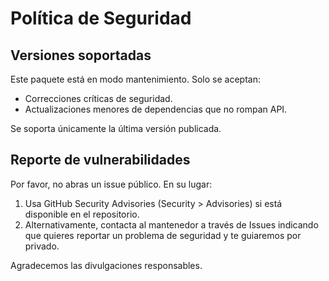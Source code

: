 # Política de Seguridad

## Versiones soportadas

Este paquete está en modo mantenimiento. Solo se aceptan:

- Correcciones críticas de seguridad.
- Actualizaciones menores de dependencias que no rompan API.

Se soporta únicamente la última versión publicada.

## Reporte de vulnerabilidades

Por favor, no abras un issue público. En su lugar:

1. Usa GitHub Security Advisories (Security > Advisories) si está disponible en el repositorio.
2. Alternativamente, contacta al mantenedor a través de Issues indicando que quieres reportar un problema de seguridad y te guiaremos por privado.

Agradecemos las divulgaciones responsables.
